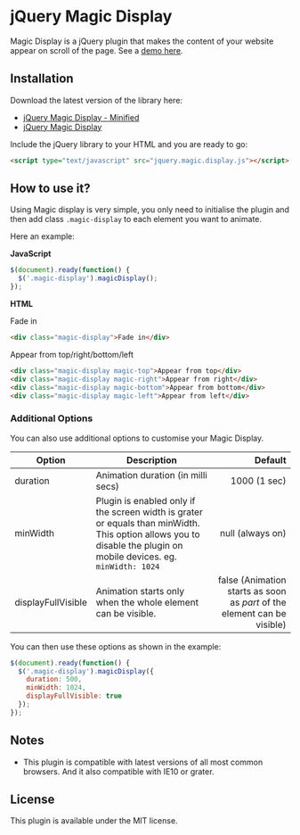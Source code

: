 # jQuery Magic Display
Magic Display is a jQuery plugin that makes the content of your website appear on scroll of the page. See a  [demo here](http://www.stefanozante.com/magicdisplay/demo).

## Installation

Download the latest version of the library here:
- [jQuery Magic Display - Minified](http://www.stefanozante.com/magicdisplay/jquery.magic.display.min.js)
- [jQuery Magic Display](http://www.stefanozante.com/magicdisplay/jquery.magic.display.js)

Include the jQuery library to your HTML and you are ready to go:
```HTML
<script type="text/javascript" src="jquery.magic.display.js"></script>
```

## How to use it?
Using Magic display is very simple, you only need to initialise the plugin and then add class `.magic-display` to each element you want to animate.

Here an example:

**JavaScript**
```JavaScript
$(document).ready(function() {
  $('.magic-display').magicDisplay();
});
```

**HTML**

Fade in
```HTML
<div class="magic-display">Fade in</div>
```

Appear from top/right/bottom/left
```HTML
<div class="magic-display magic-top">Appear from top</div>
<div class="magic-display magic-right">Appear from right</div>
<div class="magic-display magic-bottom">Appear from bottom</div>
<div class="magic-display magic-left">Appear from left</div>
```

### Additional Options

You can also use additional options to customise your Magic Display.

| Option             | Description                     | Default  |
| ------------------ | ------------------------------- | -----:|
| duration           | Animation duration (in milli secs) | 1000 (1 sec) |
| minWidth           | Plugin is enabled only if the screen width is grater or equals than minWidth. This option allows you to disable the plugin on mobile devices. eg. `minWidth: 1024`      |   null (always on) |
| displayFullVisible | Animation starts only when the whole element can be visible.    |    false (Animation starts as soon as *part* of the element can be visible) |

You can then use these options as shown in the example:

```JavaScript
$(document).ready(function() {
  $('.magic-display').magicDisplay({
    duration: 500,
    minWidth: 1024,
    displayFullVisible: true
  });
});
```

## Notes
- This plugin is compatible with latest versions of all most common browsers. And it also compatible with IE10 or grater.

## License
This plugin is available under the MIT license.
